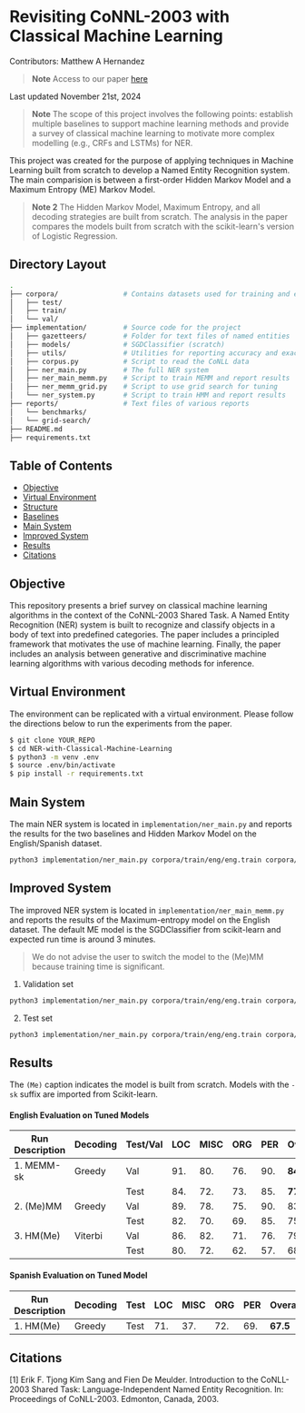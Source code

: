 # Revisiting CoNNL-2003 with Classical Machine Learning
Contributors: Matthew A Hernandez
> **Note** Access to our paper [here](https://github.com/weezymatt/NER-with-Classical-Machine-Learning/blob/main/reports/INFO_521_report.pdf)


Last updated November 21st, 2024

> **Note** The scope of this project involves the following points: establish multiple baselines to support machine learning methods and provide a survey of classical machine learning to motivate more complex modelling (e.g., CRFs and LSTMs) for NER.

This project was created for the purpose of applying techniques in Machine Learning built from scratch to develop a Named Entity Recognition system. The main comparision is between a first-order Hidden Markov Model and a Maximum Entropy (ME) Markov Model.

> **Note 2** The Hidden Markov Model, Maximum Entropy, and all decoding strategies are built from scratch. The analysis in the paper compares the models built from scratch with the scikit-learn's version of Logistic Regression.

## Directory Layout

```bash
.
├── corpora/                # Contains datasets used for training and evaluation
│   ├── test/               
│   ├── train/          
│   └── val/                
├── implementation/         # Source code for the project
│   ├── gazetteers/         # Folder for text files of named entities
│   ├── models/             # SGDClassifier (scratch)
│   ├── utils/              # Utilities for reporting accuracy and exact-entity eval
│   ├── corpus.py           # Script to read the CoNLL data
│   ├── ner_main.py         # The full NER system 
│   ├── ner_main_memm.py    # Script to train MEMM and report results
│   ├── ner_memm_grid.py    # Script to use grid search for tuning
│   └── ner_system.py       # Script to train HMM and report results
├── reports/                # Text files of various reports
│   └── benchmarks/         
│   └── grid-search/     
├── README.md               
├── requirements.txt        
```


## Table of Contents
- [Objective](#objective)
- [Virtual Environment](#virtual-environment)
- [Structure](#structure)
- [Baselines](#baselines)
- [Main System](#main-system)
- [Improved System](#improved-system)
- [Results](#results)
- [Citations](#citations)

## Objective
This repository presents a brief survey on classical machine learning algorithms in the context of the CoNNL-2003 Shared Task. A Named Entity Recognition (NER) system is built to recognize and classify objects in a body of text into predefined categories. The paper includes a principled framework that motivates the use of machine learning. Finally, the paper includes an analysis between generative and discriminative machine learning algorithms with various decoding methods for inference.

## Virtual Environment
The environment can be replicated with a virtual environment. Please follow the directions below to run the experiments from the paper.

```bash
$ git clone YOUR_REPO
$ cd NER-with-Classical-Machine-Learning
$ python3 -m venv .env
$ source .env/bin/activate
$ pip install -r requirements.txt
```

## Main System
The main NER system is located in ```implementation/ner_main.py``` and reports the results for the two baselines and Hidden Markov Model on the English/Spanish dataset.

```bash
python3 implementation/ner_main.py corpora/train/eng/eng.train corpora/val/eng/eng.testa corpora/test/eng/eng.testb corpora/train/esp/esp.train corpora/test/esp/esp.testb
```
## Improved System
The improved NER system is located in ```implementation/ner_main_memm.py``` and reports the results of the Maximum-entropy model on the English dataset. The default ME model is the SGDClassifier from scikit-learn and expected run time is around 3 minutes.

> We do not advise the user to switch the model to the (Me)MM because training time is significant. 

1. Validation set
```bash
python3 implementation/ner_main.py corpora/train/eng/eng.train corpora/val/eng/eng.testa
```

2. Test set
```bash
python3 implementation/ner_main.py corpora/train/eng/eng.train corpora/test/eng/eng.testb
```

## Results
The `(Me)` caption indicates the model is built from scratch. Models with the `-sk` suffix are imported from Scikit-learn.

#### English Evaluation on Tuned Models

| Run Description     | Decoding | Test/Val | LOC  | MISC | ORG  | PER  | Overall  |
|---------------------|----------|----------|------|------|------|------|----------|
| 1. MEMM-sk          | Greedy   | Val      | 91.  | 80.  | 76.  | 90.  | **84.53** |
|                     |          | Test     | 84.  | 72.  | 73.  | 85.  | **77.81** |
| 2. (Me)MM           | Greedy   | Val      | 89.  | 78.  | 75.  | 90.  | 83.11    |
|                     |          | Test     | 82.  | 70.  | 69.  | 85.  | 75.64    |
| 3. HM(Me)           | Viterbi  | Val      | 86.  | 82.  | 71.  | 76.  | 79.01    |
|                     |          | Test     | 80.  | 72.  | 62.  | 57.  | 68.45    |

#### Spanish Evaluation on Tuned Model

| Run Description | Decoding | Test | LOC  | MISC | ORG  | PER  | Overall  |
|-----------------|----------|------|------|------|------|------|----------|
| 1. HM(Me)       | Greedy   | Test | 71.  | 37.  | 72.  | 69.  | **67.5** |

## Citations
[1] Erik F. Tjong Kim Sang and Fien De Meulder. Introduction to the CoNLL-2003 Shared Task: Language-Independent Named Entity Recognition. In: Proceedings of CoNLL-2003. Edmonton, Canada, 2003.
